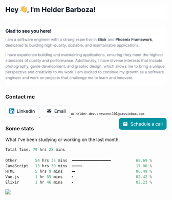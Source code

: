 <h1>
  <picture>
    <source srcset="img/Headercontent-dark-1.svg" media="(min-width:846px) and (prefers-color-scheme: dark)" />
    <source srcset="img/Headercontent-dark-2.svg" media="(min-width:622px) and (prefers-color-scheme: dark)" />
    <source srcset="img/Headercontent-dark-3.svg" media="(min-width:0) and (prefers-color-scheme: dark)" />
    <source srcset="img/Headercontent-light-1.svg" media="(min-width:846px)" />
    <source srcset="img/Headercontent-light-2.svg" media="(min-width:622px)" />
    <source srcset="img/Headercontent-light-3.svg" media="(min-width:0)" />
    <img src="img/Headercontent-light-1.svg" alt="Hey 👋, I'm Helder Barboza!" />
  </picture>
</h1>

<picture>
  <source srcset="img/Blockcontent-dark-1.svg" media="(min-width:846px) and (prefers-color-scheme: dark)" />
  <source srcset="img/Blockcontent-dark-2.svg" media="(min-width:622px) and (prefers-color-scheme: dark)" />
  <source srcset="img/Blockcontent-dark-3.svg" media="(min-width:0) and (prefers-color-scheme: dark)" />
  <source srcset="img/Blockcontent-light-1.svg" media="(min-width:846px)" />
  <source srcset="img/Blockcontent-light-2.svg" media="(min-width:622px)" />
  <source srcset="img/Blockcontent-light-3.svg" media="(min-width:0)" />
  <img src="img/Blockcontent-light-1.svg" alt="Glad to see you here! I am a software engineer with a strong expertise in Elixir and Phoenix Framework, dedicated to building high-quality, scalable, and maintainable applications. I have experience building and maintaining applications, ensuring they meet the highest standards of quality and performance. Additionally, I have diverse interests that include photography, game development, and graphic design, which allows me to bring a unique perspective and creativity to my work. I am excited to continue my growth as a software engineer and work on projects that challenge me to learn and innovate." />
</picture>

### Contact me

<a href="https://linkedin.com/in/helderbarboza" target="_blank" title="LinkedIn profile">
  <picture>
    <source srcset="img/linkedin-dark.svg" media="(prefers-color-scheme: dark)" />
    <img src="img/linkedin-light.svg" height="37" alt="LinkedIn button" />
  </picture>
</a>
&nbsp;
<a href="mail&#116;o&#58;he&#37;6C&#100;&#37;&#54;&#53;r%2E&#100;e%7&#54;&#46;&#99;r&#101;sce&#110;t%3101&#64;&#112;assinb%&#54;Fx&#46;%&#54;3om" target="_blank" title="&#67;&#111;nt&#97;c&#116; me">
  <picture>
    <source srcset="img/email-dark.svg" media="(prefers-color-scheme: dark)" />
    <img src="img/email-light.svg" height="37" alt="Email button" />
  </picture>
</a>
<sup>or <code>helder.dev.crescent101@passinbox.com</code></sup>
<a href="https://cal.com/helderbarboza" target="_blank" title="Schedule a call with me">
  <picture>
    <source srcset="img/schedule.svg" media="(prefers-color-scheme: dark)" />
    <img src="img/schedule.svg" height="37" align="right" alt="Schedule a call button" />
  </picture>
</a>

### Some stats 

What I've been studying or working on the last month.

<!--START_SECTION:waka-->

```rust
Total Time: 79 hrs 28 mins

Other        54 hrs 35 mins  ━━━━━━━━━━━━━━━━━           68.69 %
JavaScript   13 hrs 30 mins  ━━━━╸                       17.00 %
HTML         5 hrs 9 mins    ━╸                          06.49 %
Vue.js       1 hr 55 mins    ╸                           02.42 %
Elixir       1 hr 46 mins    ╸                           02.23 %
```

<!--END_SECTION:waka-->

![](https://hit.yhype.me/github/profile?user_id=29435727)
